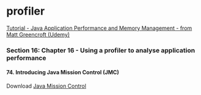 # profiler

[Tutorial - Java Application Performance and Memory Management - from Matt Greencroft (Udemy)](../README.md)

### Section 16: Chapter 16 - Using a profiler to analyse application performance

#### 74. Introducing Java Mission Control (JMC)

Download [Java Mission Control](https://www.oracle.com/java/technologies/jdk-mission-control.html)

